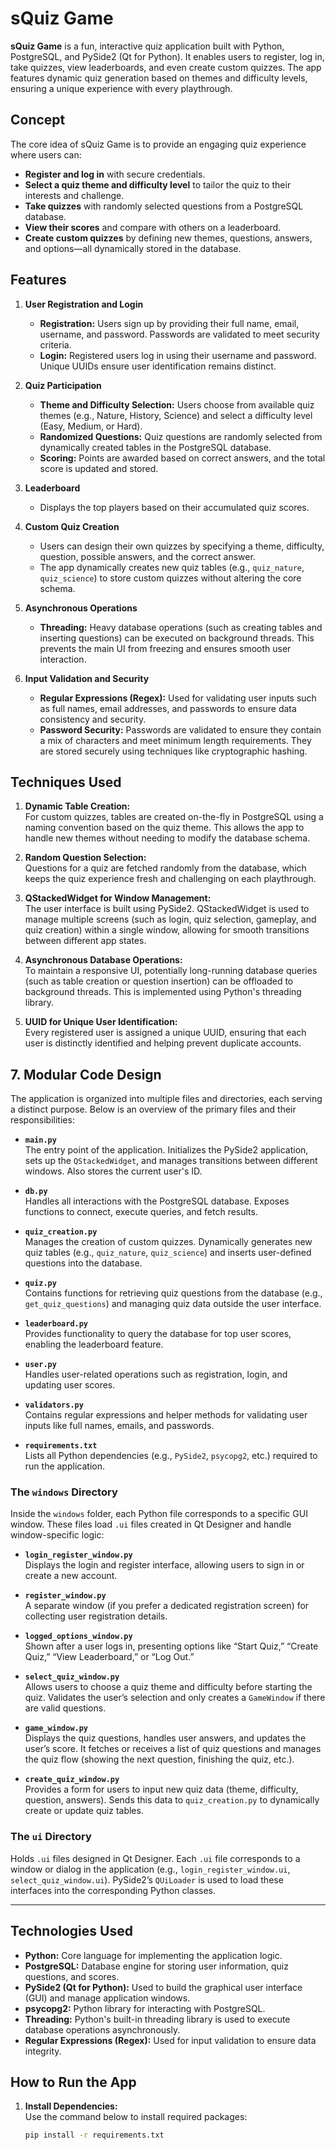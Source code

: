 # sQuiz Game

**sQuiz Game** is a fun, interactive quiz application built with Python, PostgreSQL, and PySide2 (Qt for Python). It enables users to register, log in, take quizzes, view leaderboards, and even create custom quizzes. The app features dynamic quiz generation based on themes and difficulty levels, ensuring a unique experience with every playthrough.

## Concept

The core idea of sQuiz Game is to provide an engaging quiz experience where users can:
- **Register and log in** with secure credentials.
- **Select a quiz theme and difficulty level** to tailor the quiz to their interests and challenge.
- **Take quizzes** with randomly selected questions from a PostgreSQL database.
- **View their scores** and compare with others on a leaderboard.
- **Create custom quizzes** by defining new themes, questions, answers, and options—all dynamically stored in the database.

## Features

1. **User Registration and Login**
   - **Registration:** Users sign up by providing their full name, email, username, and password. Passwords are validated to meet security criteria.
   - **Login:** Registered users log in using their username and password. Unique UUIDs ensure user identification remains distinct.

2. **Quiz Participation**
   - **Theme and Difficulty Selection:** Users choose from available quiz themes (e.g., Nature, History, Science) and select a difficulty level (Easy, Medium, or Hard).
   - **Randomized Questions:** Quiz questions are randomly selected from dynamically created tables in the PostgreSQL database.
   - **Scoring:** Points are awarded based on correct answers, and the total score is updated and stored.

3. **Leaderboard**
   - Displays the top players based on their accumulated quiz scores.

4. **Custom Quiz Creation**
   - Users can design their own quizzes by specifying a theme, difficulty, question, possible answers, and the correct answer.
   - The app dynamically creates new quiz tables (e.g., `quiz_nature`, `quiz_science`) to store custom quizzes without altering the core schema.

5. **Asynchronous Operations**
   - **Threading:** Heavy database operations (such as creating tables and inserting questions) can be executed on background threads. This prevents the main UI from freezing and ensures smooth user interaction.

6. **Input Validation and Security**
   - **Regular Expressions (Regex):** Used for validating user inputs such as full names, email addresses, and passwords to ensure data consistency and security.
   - **Password Security:** Passwords are validated to ensure they contain a mix of characters and meet minimum length requirements. They are stored securely using techniques like cryptographic hashing.

## Techniques Used

1. **Dynamic Table Creation:**  
   For custom quizzes, tables are created on-the-fly in PostgreSQL using a naming convention based on the quiz theme. This allows the app to handle new themes without needing to modify the database schema.

2. **Random Question Selection:**  
   Questions for a quiz are fetched randomly from the database, which keeps the quiz experience fresh and challenging on each playthrough.

3. **QStackedWidget for Window Management:**  
   The user interface is built using PySide2. QStackedWidget is used to manage multiple screens (such as login, quiz selection, gameplay, and quiz creation) within a single window, allowing for smooth transitions between different app states.

4. **Asynchronous Database Operations:**  
   To maintain a responsive UI, potentially long-running database queries (such as table creation or question insertion) can be offloaded to background threads. This is implemented using Python's threading library.

5. **UUID for Unique User Identification:**  
   Every registered user is assigned a unique UUID, ensuring that each user is distinctly identified and helping prevent duplicate accounts.

## 7. Modular Code Design

The application is organized into multiple files and directories, each serving a distinct purpose. Below is an overview of the primary files and their responsibilities:

- **`main.py`**  
  The entry point of the application. Initializes the PySide2 application, sets up the `QStackedWidget`, and manages transitions between different windows. Also stores the current user's ID.

- **`db.py`**  
  Handles all interactions with the PostgreSQL database. Exposes functions to connect, execute queries, and fetch results.

- **`quiz_creation.py`**  
  Manages the creation of custom quizzes. Dynamically generates new quiz tables (e.g., `quiz_nature`, `quiz_science`) and inserts user-defined questions into the database.

- **`quiz.py`**  
  Contains functions for retrieving quiz questions from the database (e.g., `get_quiz_questions`) and managing quiz data outside the user interface.

- **`leaderboard.py`**  
  Provides functionality to query the database for top user scores, enabling the leaderboard feature.

- **`user.py`**  
  Handles user-related operations such as registration, login, and updating user scores.

- **`validators.py`**  
  Contains regular expressions and helper methods for validating user inputs like full names, emails, and passwords.

- **`requirements.txt`**  
  Lists all Python dependencies (e.g., `PySide2`, `psycopg2`, etc.) required to run the application.

### The `windows` Directory

Inside the `windows` folder, each Python file corresponds to a specific GUI window. These files load `.ui` files created in Qt Designer and handle window-specific logic:

- **`login_register_window.py`**  
  Displays the login and register interface, allowing users to sign in or create a new account.

- **`register_window.py`**  
  A separate window (if you prefer a dedicated registration screen) for collecting user registration details.

- **`logged_options_window.py`**  
  Shown after a user logs in, presenting options like “Start Quiz,” “Create Quiz,” “View Leaderboard,” or “Log Out.”

- **`select_quiz_window.py`**  
  Allows users to choose a quiz theme and difficulty before starting the quiz. Validates the user’s selection and only creates a `GameWindow` if there are valid questions.

- **`game_window.py`**  
  Displays the quiz questions, handles user answers, and updates the user’s score. It fetches or receives a list of quiz questions and manages the quiz flow (showing the next question, finishing the quiz, etc.).

- **`create_quiz_window.py`**  
  Provides a form for users to input new quiz data (theme, difficulty, question, answers). Sends this data to `quiz_creation.py` to dynamically create or update quiz tables.

### The `ui` Directory

Holds `.ui` files designed in Qt Designer. Each `.ui` file corresponds to a window or dialog in the application (e.g., `login_register_window.ui`, `select_quiz_window.ui`). PySide2’s `QUiLoader` is used to load these interfaces into the corresponding Python classes.

---

## Technologies Used

- **Python:** Core language for implementing the application logic.
- **PostgreSQL:** Database engine for storing user information, quiz questions, and scores.
- **PySide2 (Qt for Python):** Used to build the graphical user interface (GUI) and manage application windows.
- **psycopg2:** Python library for interacting with PostgreSQL.
- **Threading:** Python's built-in threading library is used to execute database operations asynchronously.
- **Regular Expressions (Regex):** Used for input validation to ensure data integrity.

## How to Run the App

1. **Install Dependencies:**  
   Use the command below to install required packages:
   ```bash
   pip install -r requirements.txt
